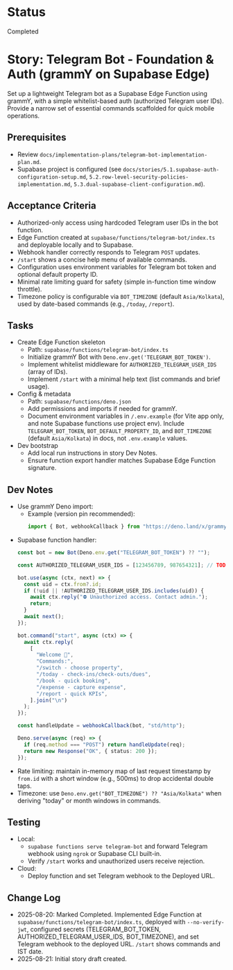 # Status
Completed

# Story: Telegram Bot - Foundation & Auth (grammY on Supabase Edge)
Set up a lightweight Telegram bot as a Supabase Edge Function using grammY, with a simple whitelist-based auth (authorized Telegram user IDs). Provide a narrow set of essential commands scaffolded for quick mobile operations.

## Prerequisites
- Review `docs/implementation-plans/telegram-bot-implementation-plan.md`.
- Supabase project is configured (see `docs/stories/5.1.supabase-auth-configuration-setup.md`, `5.2.row-level-security-policies-implementation.md`, `5.3.dual-supabase-client-configuration.md`).

## Acceptance Criteria
- Authorized-only access using hardcoded Telegram user IDs in the bot function.
- Edge Function created at `supabase/functions/telegram-bot/index.ts` and deployable locally and to Supabase.
- Webhook handler correctly responds to Telegram `POST` updates.
- `/start` shows a concise help menu of available commands.
- Configuration uses environment variables for Telegram bot token and optional default property ID.
- Minimal rate limiting guard for safety (simple in-function time window throttle).
 - Timezone policy is configurable via `BOT_TIMEZONE` (default `Asia/Kolkata`), used by date-based commands (e.g., `/today`, `/report`).

## Tasks
- Create Edge Function skeleton
  - Path: `supabase/functions/telegram-bot/index.ts`
  - Initialize grammY Bot with `Deno.env.get('TELEGRAM_BOT_TOKEN')`.
  - Implement whitelist middleware for `AUTHORIZED_TELEGRAM_USER_IDS` (array of IDs).
  - Implement `/start` with a minimal help text (list commands and brief usage).
- Config & metadata
  - Path: `supabase/functions/deno.json`
  - Add permissions and imports if needed for grammY.
  - Document environment variables in `/.env.example` (for Vite app only, and note Supabase functions use project env). Include `TELEGRAM_BOT_TOKEN`, `BOT_DEFAULT_PROPERTY_ID`, and `BOT_TIMEZONE` (default `Asia/Kolkata`) in docs, not `.env.example` values.
- Dev bootstrap
  - Add local run instructions in story Dev Notes.
  - Ensure function export handler matches Supabase Edge Function signature.

## Dev Notes
- Use grammY Deno import:
  - Example (version pin recommended):
    ```ts
    import { Bot, webhookCallback } from "https://deno.land/x/grammy@v1.24.1/mod.ts";
    ```
- Supabase function handler:
  ```ts
  const bot = new Bot(Deno.env.get("TELEGRAM_BOT_TOKEN") ?? "");

  const AUTHORIZED_TELEGRAM_USER_IDS = [123456789, 987654321]; // TODO: update

  bot.use(async (ctx, next) => {
    const uid = ctx.from?.id;
    if (!uid || !AUTHORIZED_TELEGRAM_USER_IDS.includes(uid)) {
      await ctx.reply("⛔ Unauthorized access. Contact admin.");
      return;
    }
    await next();
  });

  bot.command("start", async (ctx) => {
    await ctx.reply(
      [
        "Welcome 👋",
        "Commands:",
        "/switch - choose property",
        "/today - check-ins/check-outs/dues",
        "/book - quick booking",
        "/expense - capture expense",
        "/report - quick KPIs",
      ].join("\n")
    );
  });

  const handleUpdate = webhookCallback(bot, "std/http");

  Deno.serve(async (req) => {
    if (req.method === "POST") return handleUpdate(req);
    return new Response("OK", { status: 200 });
  });
  ```
- Rate limiting: maintain in-memory map of last request timestamp by `from.id` with a short window (e.g., 500ms) to drop accidental double taps.
 - Timezone: use `Deno.env.get("BOT_TIMEZONE") ?? "Asia/Kolkata"` when deriving "today" or month windows in commands.

## Testing
- Local:
  - `supabase functions serve telegram-bot` and forward Telegram webhook using `ngrok` or Supabase CLI built-in.
  - Verify `/start` works and unauthorized users receive rejection.
- Cloud:
  - Deploy function and set Telegram webhook to the Deployed URL.

## Change Log
- 2025-08-20: Marked Completed. Implemented Edge Function at `supabase/functions/telegram-bot/index.ts`, deployed with `--no-verify-jwt`, configured secrets (TELEGRAM_BOT_TOKEN, AUTHORIZED_TELEGRAM_USER_IDS, BOT_TIMEZONE), and set Telegram webhook to the deployed URL. `/start` shows commands and IST date.
- 2025-08-21: Initial story draft created.
